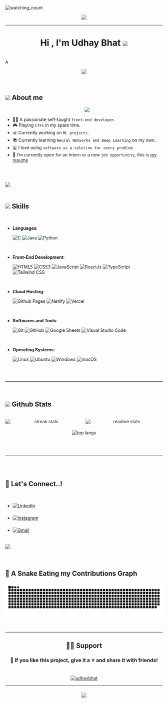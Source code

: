 <p align="left"> 
<img src="https://visitor-badge.laobi.icu/badge?page_id=udhaybhat00.udhaybhat00&right_color=brightgreen" alt="watching_count" />
</p>  
<p align="center">
  <img src="https://miro.medium.com/max/2048/1*OohqW5DGh9CQS4hLY5FXzA.png" height="230"/>
</p>
    <hr>
<h1 align="center"><b>Hi , I'm Udhay Bhat </b><img src="https://media.giphy.com/media/hvRJCLFzcasrR4ia7z/giphy.gif" width="35"></h1>
<Br>
<!--  -->A
<p align="center">
  <a href="https://github.com/DenverCoder1/readme-typing-svg"><img src="https://readme-typing-svg.herokuapp.com?font=Time+New+Roman&color=%23C8BE25&size=25&center=true&vCenter=true&width=600&height=100&lines=Self-taught+Front-End+Developer;Machine+Learning+Engineer;Computer+Science+Student;CTF+Newbie;Active+Learner/Researcher;Love+to+learn+new+stuffs..&lt;3"></a>

</p>


<br>



	
## <picture><img src = "https://github.com/7oSkaaa/7oSkaaa/blob/main/Images/about_me.gif?raw=true" width = 50px></picture> About me

<picture> <img align="right" src="https://github.com/7oSkaaa/7oSkaaa/blob/main/Images/Right_Side.gif?raw=true" width = 250px></picture>

<br>

- 👨‍💻 A passionate self-taught `front-end developer`.
- 🎮 Playing `CTFs` in my spare time.
- 📊 Currently working on `ML projects`.
- 📚 Currently learning `Neural Networks and Deep Learning` on my own.
- 💻 I love using `software as a solution for every problem`.
- 💼 I’m currently open for an Intern or a new `job opportunity`, this is [my resume](https://google.com)

<br><br>

<img src="https://user-images.githubusercontent.com/73097560/115834477-dbab4500-a447-11eb-908a-139a6edaec5c.gif"><br><br>

## <img src="https://media2.giphy.com/media/QssGEmpkyEOhBCb7e1/giphy.gif?cid=ecf05e47a0n3gi1bfqntqmob8g9aid1oyj2wr3ds3mg700bl&rid=giphy.gif" width ="25"><b> Skills</b>
<br>

<p align="center">

- **Languages**:
    
  ![C](https://img.shields.io/badge/C%20-%232370ED.svg?style=for-the-badge&logo=c&logoColor=white)
  ![Java](https://img.shields.io/badge/Java-ED8B00?style=for-the-badge&logo=openjdk&logoColor=white)
  ![Python](https://img.shields.io/badge/Python%20-%2314354C.svg?style=for-the-badge&logo=python&logoColor=white)

<br>   
    
- **Front-End Development**:

   ![HTML5](https://img.shields.io/badge/HTML5%20-%23E34F26.svg?style=for-the-badge&logo=html5&logoColor=white)
   ![CSS3](https://img.shields.io/badge/CSS%20-%231572B6.svg?style=for-the-badge&logo=css3&logoColor=white)
   ![JavaScript](https://img.shields.io/badge/JavaScript%20-%23F7DF1E.svg?style=for-the-badge&logo=javascript&logoColor=black)
   ![ReactJs](https://shields.io/badge/react-black?logo=react&style=for-the-badge)
   ![TypeScript](https://img.shields.io/badge/TypeScript%20-%2320232a.svg?style=for-the-badge&logo=typescript&logoColor=white)
   ![Tailwind CSS](https://img.shields.io/badge/Tailwind%20CSS%20-%2338B2D6.svg?style=for-the-badge&logo=tailwind-css&logoColor=white)


<br>

- **Cloud Hosting**:

    ![Github Pages](https://img.shields.io/badge/GitHub%20Pages-%23327FC7.svg?style=for-the-badge&logo=github&logoColor=white)
    ![Netlify](https://img.shields.io/badge/-netlify-blue?style=for-the-badge&logo=netlify&logoColor=green)
    ![Vercel](https://img.shields.io/badge/Vercel-000000?style=for-the-badge&logo=vercel&logoColor=white)
  
    
<br>

- **Softwares and Tools**:

    ![Git](https://img.shields.io/badge/git-%23F05033.svg?style=for-the-badge&logo=git&logoColor=white)
    ![GitHub](https://img.shields.io/badge/github-%23121011.svg?style=for-the-badge&logo=github&logoColor=white)
    ![Google Sheets](https://img.shields.io/badge/Google%20Sheets-%234285F4.svg?style=for-the-badge&logo=google-sheets&logoColor=white)
  ![Visual Studio Code](https://img.shields.io/badge/Visual%20Studio%20Code-0078d7.svg?style=for-the-badge&logo=visual-studio-code&logoColor=white)


<br>

- **Operating Systems**:

    ![Linux](https://img.shields.io/badge/Linux-FCC624?style=for-the-badge&logo=linux&logoColor=black)
    ![Ubuntu](https://img.shields.io/badge/Ubuntu-E95420?style=for-the-badge&logo=ubuntu&logoColor=white)
    ![Windows](https://img.shields.io/badge/Windows-0078D6?style=for-the-badge&logo=windows&logoColor=white)
    ![macOS](https://img.shields.io/badge/macOS-000000?style=for-the-badge&logo=apple&logoColor=white)
    

</p>

<br>
<br>

-----

<br>


## <img src="https://media.giphy.com/media/iY8CRBdQXODJSCERIr/giphy.gif" width="35"><b> Github Stats </b>
<br>

<div align="center">

  <div style="display: flex; justify-content: space-between; width: 100%; max-width: 800px;">
    <img width="390" src="https://streak-stats.demolab.com?user=udhaybhat00&theme=chartreuse-dark&border_radius=10" alt="streak stats" />
    <span style="width: 15px;"></span> <!-- Horizontal space -->
    <img width="390" src="https://github-readme-stats.vercel.app/api?username=udhaybhat00&show_icons=true&theme=chartreuse-dark&rank_icon=github&border_radius=10" alt="readme stats" />
  </div>
  
  <br/>

  <img width="325" align="center" src="https://github-readme-stats.vercel.app/api/top-langs/?username=udhaybhat00&layout=compact&theme=chartreuse-dark&border_radius=10&size_weight=0.5&count_weight=0.5&exclude_repo=github-readme-stats" alt="top langs" />

</div>



<br>
<br>
<br>

-----

<br>
<br>

## <b> 🤝 Let's Connect..!</b>
<br>
<div align='left'>

<ul>

<li>
<a href="https://linkedin.com/in/udhaybhat" target="_blank">
<img src="https://img.shields.io/badge/linkedin-%23405DE6.svg?style=for-the-badge&logo=linkedin&logoColor=white" alt="LinkedIn" style="margin-bottom: 5px;"/>
</a>
</li>

<br>

<li>
<a href="https://instagram.com/udhay_bhat" target="_blank">
<img src="https://img.shields.io/badge/instagram-%23E1306C.svg?style=for-the-badge&logo=instagram&logoColor=white" alt="Instagram" style="margin-bottom: 5px;"/>
</a>
</li>

<br>

<li>
<a href="mailto:udhaybhat00@gmail.com" target="_blank">
<img src="https://img.shields.io/badge/Gmail-%23EA4335.svg?style=for-the-badge&logo=gmail&logoColor=white" alt="Gmail" style="margin-bottom: 5px;"/>
</a>
</li>
	
</ul>
</div>

<br>
<img src="https://user-images.githubusercontent.com/73097560/115834477-dbab4500-a447-11eb-908a-139a6edaec5c.gif">
<br>
<br>
<br>

## <b>🐍 A Snake Eating my Contributions Graph</b>
	
<p align = "center">
	<img src = "https://github.com/udhaybhat00/udhaybhat00/raw/main/contribution.svg" alt = "Snake Game"/>
</p>
<br>
<hr>

<h2 align="center">🙋‍♂️ Support</h2>


<h3 align="center">💙 If you like this project, give it a ⭐ and share it with friends!</h3>
<br>
<div align="center">
    <a href="https://www.buymeacoffee.com/udhaybhat">
        <img src="https://cdn.buymeacoffee.com/buttons/v2/default-yellow.png" alt="udhaybhat" height="50" width="210">
    </a>
</div>

<hr>
<h3 align="center">
    <img src="https://readme-typing-svg.herokuapp.com/?font=Righteous&size=25&center=true&vCenter=true&width=500&height=70&duration=4000&lines=Thanks+for+visiting!+✌️;+Shoot+me+a+message+on+Linkedin!;I'm+always+down+to+collab+:)">
</h3>
 <br/>
